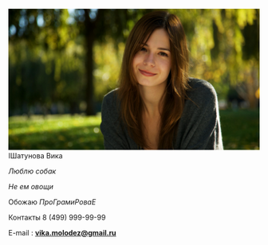 ![Alt text](image.png) 
IШатунова Вика

_Люблю собак_

*Не ем овощи*

Обожаю *ПроГрамиРоваЕ* 

Контакты 8 (499) 999-99-99

E-mail : **vika.molodez@gmail.ru**
